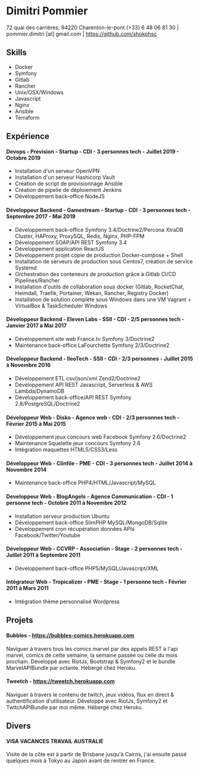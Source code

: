 # Dimitri Pommier

72 quai des carrières, 94220 Charenton-le-pont
(+33) 6 48 06 81 30 | pommier.dimitri [at] gmail.com | https://github.com/shokohsc

## Skills

 - Docker
 - Symfony
 - Gitlab
 - Rancher
 - Unix/OSX/Windows
 - Javascript
 - Nginx
 - Ansible
 - Terraform

## Expérience

#### Devops - Prevision - Startup - CDI - 3 personnes tech - Juillet 2019 - Octobre 2019

 - Installation d'un serveur OpenVPN
 - Installation d'un serveur Hashicorp Vault
 - Création de script de provisionnage Ansible
 - Création de pipelie de déploiement Jenkins
 - Développement back-office NodeJS

#### Développeur Backend - Gamestream - Startup - CDI - 3 personnes tech - Septembre 2017 - Mai 2019

  - Développement back-office Symfony 3.4/Doctrine2/Percona XtraDB Cluster, HAProxy, ProxySQL, Redis, Nginx, PHP-FPM
  - Développement SOAP/API REST Symfony 3.4
  - Développement application ReactJS
  - Développement projet copie de production Docker-compose + Shell
  - Installation de serveurs de production sous Centos7, création de service Systemd
  - Orchestration des conteneurs de production grâce à Gitlab CI/CD Pipelines/Rancher
  - Installation d'outils de collaboration sous docker (Gitlab, RocketChat, Heimdall, Traefik, Portainer, Wekan, Rancher, Registry Docker)
  - Installation de solution complète sous Windows dans une VM Vagrant + VirtualBox & TaskScheduler Windows

#### Développeur Backend - Eleven Labs - SSII - CDI - 2/5 personnes tech - Janvier 2017 à Mai 2017

 - Développement site web France.tv Symfony 3/Doctrine2
 - Maintenance back-office LaFourchette Symfony 2/3/Doctrine2

#### Développeur Backend - IleoTech - SSII - CDI - 2/3 personnes - Juillet 2015 à Novembre 2016

 - Développement ETL csv/json/xml Zend2/Doctrine2
 - Développement API REST Javascript, Serverless & AWS Lambda/DynamoDB
 - Développement back-office/API REST Symfony 2.8/PostgreSQL/Doctrine2

#### Développeur Web - Disko - Agence web - CDI - 2/3 personnes tech - Février 2015 à Mai 2015

 - Développement jeux concours web Facebook Symfony 2.6/Doctrine2
 - Maintenance Squelette jeux concours Symfony 2.6
 - Intégration maquettes HTML5/CSS3/Less

#### Développeur Web - Clinfile - PME - CDI - 3 personnes tech - Juillet 2014 à Novembre 2014

 - Maintenance back-office PHP4/HTML/Javascript/MySQL

#### Developpeur Web - BlogAngels - Agence Communication - CDI - 1 personne tech - Octobre 2011 à Novembre 2012

 - Installation serveur production Ubuntu
 - Développement back-office SlimPHP MySQL/MongoDB/Sqlite
 - Développement cron récupération données APIs Facebook/Twitter/Youtube

#### Développeur Web - CCVRP - Association - Stage - 2 personnes tech - Juillet 2011 à Septembre 2011

 - Développement back-office PHP5/MySQL/Javascript/XML

#### Intégrateur Web - Tropicalizer - PME - Stage - 1 personne tech - Février 2011 à Mars 2011

 - Intégration thème personnalisé Wordpress

## Projets

#### Bubbles - https://bubbles-comics.herokuapp.com

Naviguer à travers tous les comics marvel par des appels REST à l'api marvel, comics de cette semaine, la semaine passée ou celle du mois prochain. Développé avec RiotJs, Bootstrap & Symfony2 et le bundle MarvelAPIBundle par octante. Hébergé chez Heroku.

#### Tweetch - https://tweetch.herokuapp.com

Naviguer à travers le contenu de twitch, jeux vidéos, flux en direct & authentification d'utilisateur. Développé avec RiotJs, Symfony2 et TwitchAPIBundle par moi même. Hébergé chez Heroku.

## Divers

#### VISA VACANCES TRAVAIL AUSTRALIE
Visite de la côte est à partir de Brisbane jusqu'à Cairns, j'ai ensuite passé quelques mois à Tokyo au Japon avant de rentrer en France.

